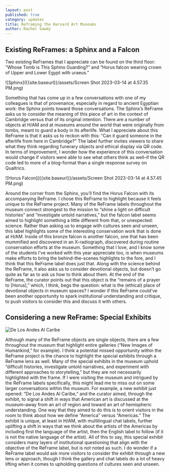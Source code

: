 ```yaml
---
layout: post
published: true
category: updates
title: Reframing the Harvard Art Museums
author: Rachel Sawdy
---
```

## Existing ReFrames: a Sphinx and a Falcon
Two existing ReFrames that I appreciate can be found on the third floor: “Whose Tomb is This Sphinx Guarding?” and “Horus falcon wearing crown of Upper and Lower Egypt with uraeus.” 

![Sphinx]({{site.baseurl}}/assets/Screen Shot 2023-03-14 at 4.57.35 PM.png)

Something that has come up in a few conversations with one of my colleagues is that of provenance, especially in regard to ancient Egyptian work: the Sphinx points toward those conversations. The Sphinx’s ReFrame asks us to consider the meaning of this piece of art in the context of Cambridge versus that of its original intention. There are a number of objects at H/AM and at museums around the world that were originally from tombs, meant to guard a body in its afterlife. What I appreciate about this ReFrame is that it asks us to reckon with this: “Can it guard someone in the afterlife from here in Cambridge?” The label further invites viewers to share what they think regarding funerary objects and ethical display via QR code. In terms of improvement, I wonder how the experience of this conversation would change if visitors were able to see what others think as well–if the QR code led to more of a blog-format than a single response survey on Qualtrics. 

![Horus Falcon]({{site.baseurl}}/assets/Screen Shot 2023-03-14 at 4.57.45 PM.png)

Around the corner from the Sphinx, you’ll find the Horus Falcon with its accompanying ReFrame. I chose this ReFrame to highlight because it feels unique to the ReFrame project. Many of the ReFrame labels throughout the museum connect strongest to the mission to “shine a light on difficult histories” and “investigate untold narratives,” but the falcon label seems aimed to highlight something a little different from that, or unexpected: science. Rather than asking us to engage with cultures seen and unseen, this label highlights some of the interesting conservation work that is done at H/AM. Inside of this bronze falcon is another falcon, one that has been mummified and discovered in an X-radiograph, discovered during routine conservation efforts at the museum. Something that I love, and I know some of the students I’ve worked with this year appreciate too, is when museums make efforts to bring the behind-the-scenes highlights to the fore, and I think that this ReFrame label does just that. Along with the science behind the ReFrame, it also asks us to consider devotional objects, but doesn’t go quite as far as to ask us how to think about them. At the end of the ReFrame, the curator points out that this object is the “remains of a prayer to [Horus],” which, I think, begs the question: what is the (ethical) place of devotional objects in museum spaces? I wonder if this ReFrame could’ve been another opportunity to spark institutional understanding and critique, to push visitors to consider this and discuss it with others.

## Considering a new ReFrame: Special Exhibits
![De Los Andes Al Caribe]({{site.baseurl}}/assets/Screen%20Shot%202023-03-14%20at%204.43.37%20PM.png) 

Although many of the ReFrame objects are single objects, there are a few throughout the museum that highlight entire galleries (“New Images of Humankind,” for example). I think a potential missed opportunity within the ReFrame project is the chance to highlight the special exhibits through a ReFrame lens as well. Many of the special exhibits in the museum uphold “difficult histories, investigate untold narratives, and experiment with different approaches to storytelling,” but they are not necessarily highlighted with the frame. If I were visiting the museum and intrigued by the ReFrame labels specifically, this might lead me to miss out on some larger conversations within the museum. For example, a new exhibit just opened: “De Los Andes Al Caribe,” and the curator aimed, through the exhibit, to signal a shift in ways that American art is discussed at the museum–away from an art of region and toward an art of hemispheric understanding. One way that they aimed to do this is to orient visitors in the room to think about how we define “America” versus “Americas.” The exhibit is unique, at least in H/AM, with multilingual chat labels, further uplifting a shift in ways that we think about the artists of the Americas by including first the language of the artist, then the English label to follow (if it is not the native language of the artist). All of this to say, this special exhibit considers many layers of institutional questioning that align with the objective of the ReFrame label, but is not noted as such. I do wonder if a ReFrame label would ask more visitors to consider the exhibit through a new lens or approach, though I think the gallery and chat labels do a lot of heavy lifting when it comes to upholding questions of cultures seen and unseen. 


